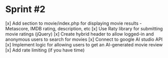 # Sprint #2

[x] Add section to movie/index.php for displaying movie results
    - Metascore, IMDB rating, description, etc
[x] Use Raty library for submitting movie ratings (jQuery)
[x] Create hybrid header to allow logged-in and anonymous users to search for movies
[x] Connect to google AI studio API
[x] Implement logic for allowing users to get an AI-generated movie review
[x] Add rate limiting (if you have time)


